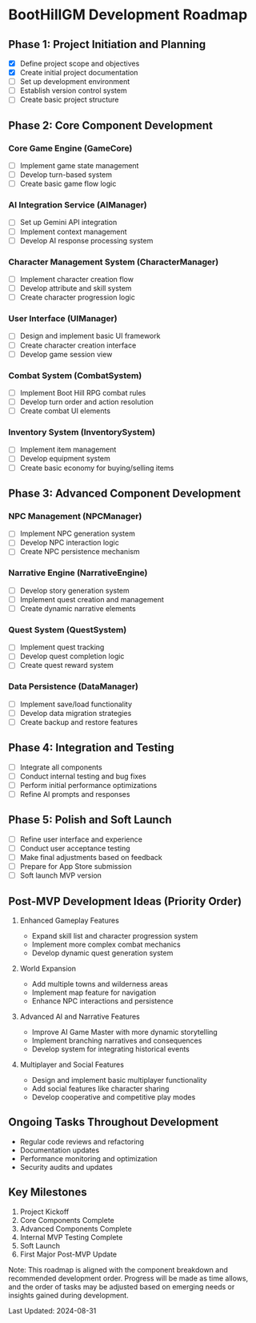 # BootHillGM Development Roadmap

## Phase 1: Project Initiation and Planning
- [x] Define project scope and objectives
- [x] Create initial project documentation
- [ ] Set up development environment
- [ ] Establish version control system
- [ ] Create basic project structure

## Phase 2: Core Component Development

### Core Game Engine (GameCore)
- [ ] Implement game state management
- [ ] Develop turn-based system
- [ ] Create basic game flow logic

### AI Integration Service (AIManager)
- [ ] Set up Gemini API integration
- [ ] Implement context management
- [ ] Develop AI response processing system

### Character Management System (CharacterManager)
- [ ] Implement character creation flow
- [ ] Develop attribute and skill system
- [ ] Create character progression logic

### User Interface (UIManager)
- [ ] Design and implement basic UI framework
- [ ] Create character creation interface
- [ ] Develop game session view

### Combat System (CombatSystem)
- [ ] Implement Boot Hill RPG combat rules
- [ ] Develop turn order and action resolution
- [ ] Create combat UI elements

### Inventory System (InventorySystem)
- [ ] Implement item management
- [ ] Develop equipment system
- [ ] Create basic economy for buying/selling items

## Phase 3: Advanced Component Development

### NPC Management (NPCManager)
- [ ] Implement NPC generation system
- [ ] Develop NPC interaction logic
- [ ] Create NPC persistence mechanism

### Narrative Engine (NarrativeEngine)
- [ ] Develop story generation system
- [ ] Implement quest creation and management
- [ ] Create dynamic narrative elements

### Quest System (QuestSystem)
- [ ] Implement quest tracking
- [ ] Develop quest completion logic
- [ ] Create quest reward system

### Data Persistence (DataManager)
- [ ] Implement save/load functionality
- [ ] Develop data migration strategies
- [ ] Create backup and restore features

## Phase 4: Integration and Testing
- [ ] Integrate all components
- [ ] Conduct internal testing and bug fixes
- [ ] Perform initial performance optimizations
- [ ] Refine AI prompts and responses

## Phase 5: Polish and Soft Launch
- [ ] Refine user interface and experience
- [ ] Conduct user acceptance testing
- [ ] Make final adjustments based on feedback
- [ ] Prepare for App Store submission
- [ ] Soft launch MVP version

## Post-MVP Development Ideas (Priority Order)

1. Enhanced Gameplay Features
   - Expand skill list and character progression system
   - Implement more complex combat mechanics
   - Develop dynamic quest generation system

2. World Expansion
   - Add multiple towns and wilderness areas
   - Implement map feature for navigation
   - Enhance NPC interactions and persistence

3. Advanced AI and Narrative Features
   - Improve AI Game Master with more dynamic storytelling
   - Implement branching narratives and consequences
   - Develop system for integrating historical events

4. Multiplayer and Social Features
   - Design and implement basic multiplayer functionality
   - Add social features like character sharing
   - Develop cooperative and competitive play modes

## Ongoing Tasks Throughout Development
- Regular code reviews and refactoring
- Documentation updates
- Performance monitoring and optimization
- Security audits and updates

## Key Milestones
1. Project Kickoff
2. Core Components Complete
3. Advanced Components Complete
4. Internal MVP Testing Complete
5. Soft Launch
6. First Major Post-MVP Update

Note: This roadmap is aligned with the component breakdown and recommended development order. Progress will be made as time allows, and the order of tasks may be adjusted based on emerging needs or insights gained during development.

Last Updated: 2024-08-31
